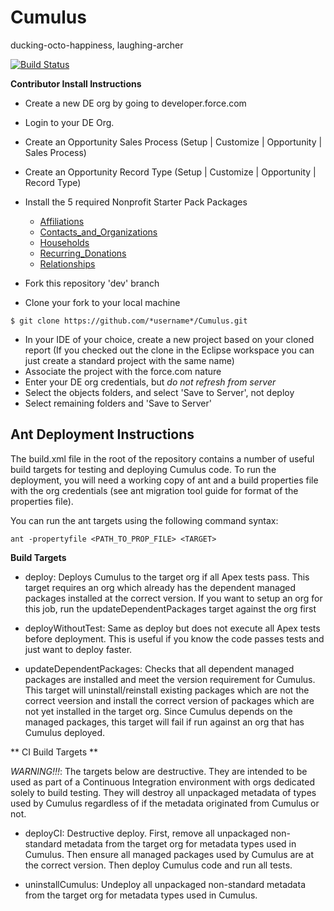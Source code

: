 Cumulus
=======

ducking-octo-happiness, laughing-archer

[![Build Status](http://ci.salesforcefoundation.org/buildStatus/icon?job=Cumulus_dev)](http://ci.salesforcefoundation.org/job/Cumulus_dev/)

**Contributor Install Instructions**

* Create a new DE org by going to developer.force.com
* Login to your DE Org. 
* Create an Opportunity Sales Process (Setup | Customize | Opportunity | Sales Process)
* Create an Opportunity Record Type (Setup | Customize | Opportunity | Record Type)
* Install the 5 required Nonprofit Starter Pack Packages  
 
    * [Affiliations](https://login.salesforce.com/packaging/installPackage.apexp?p0=04t80000000cZtq)
    * [Contacts_and_Organizations](https://login.salesforce.com/packaging/installPackage.apexp?p0=04t80000000cd3G)
    * [Households](https://login.salesforce.com/packaging/installPackage.apexp?p0=04t80000000lNu0)
    * [Recurring_Donations](https://login.salesforce.com/packaging/installPackage.apexp?p0=04t80000000pZK6)
    * [Relationships](https://login.salesforce.com/packaging/installPackage.apexp?p0=04t80000000pY9P)

* Fork this repository 'dev' branch
* Clone your fork to your local machine
```
$ git clone https://github.com/*username*/Cumulus.git
```
* In your IDE of your choice, create a new project based on your cloned report (If you checked out the clone in the Eclipse workspace you can just create a standard project with the same name)
* Associate the project with the force.com nature
* Enter your DE org credentials, but *do not refresh from server*
* Select the objects folders, and select 'Save to Server', not deploy
* Select remaining folders and 'Save to Server'

Ant Deployment Instructions
---------------------------

The build.xml file in the root of the repository contains a number of useful build targets for testing and deploying Cumulus code.  To run the deployment, you will need a working copy of ant and a build properties file with the org credentials (see ant migration tool guide for format of the properties file).

You can run the ant targets using the following command syntax:

```
ant -propertyfile <PATH_TO_PROP_FILE> <TARGET>
```

**Build Targets**

* deploy: Deploys Cumulus to the target org if all Apex tests pass.  This target requires an org which already has the dependent managed packages installed at the correct version.  If you want to setup an org for this job, run the updateDependentPackages target against the org first

* deployWithoutTest: Same as deploy but does not execute all Apex tests before deployment.  This is useful if you know the code passes tests and just want to deploy faster.

* updateDependentPackages: Checks that all dependent managed packages are installed and meet the version requirement for Cumulus.  This target will uninstall/reinstall existing packages which are not the correct veersion and install the correct version of packages which are not yet installed in the target org.  Since Cumulus depends on the managed packages, this target will fail if run against an org that has Cumulus deployed.

** CI Build Targets **

*WARNING!!!*: The targets below are destructive.  They are intended to be used as part of a Continuous Integration environment with orgs dedicated solely to build testing.  They will destroy all unpackaged metadata of types used by Cumulus regardless of if the metadata originated from Cumulus or not.

* deployCI: Destructive deploy.  First, remove all unpackaged non-standard metadata from the target org for metadata types used in Cumulus.  Then ensure all managed packages used by Cumulus are at the correct version.  Then deploy Cumulus code and run all tests.

* uninstallCumulus: Undeploy all unpackaged non-standard metadata from the target org for metadata types used in Cumulus.
